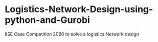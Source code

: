 # Logistics-Network-Design-using-python-and-Gurobi
IISE Case Competition 2020 to solve a logistics Network design

